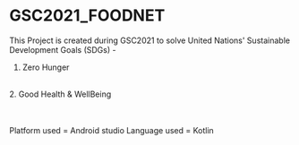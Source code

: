 # GSC2021_FOODNET

This Project is created during GSC2021 to solve United Nations' Sustainable Development Goals (SDGs) -
<br>
1. Zero Hunger
<br>
2. Good Health & WellBeing 

<br><br>
 Platform used = Android studio
 Language used = Kotlin
